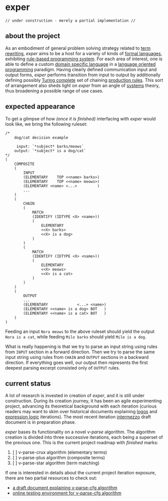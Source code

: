 
# exper

    // under construction - merely a partial implementation //

## about the project

As an embodiment of general problem solving strategy related to [term rewriting](https://en.wikipedia.org/wiki/Rewriting), *exper* aims to be a host for a variety of kinds of [formal languages](https://en.wikipedia.org/wiki/Formal_language), exhibiting [rule-based programming system](https://en.wikipedia.org/wiki/Rule-based_system). For each area of interest, one is able to define a custom [domain specific language](https://en.wikipedia.org/wiki/Domain-specific_language) in a [language oriented programming](https://en.wikipedia.org/wiki/Language-oriented_programming) paradigm. Having clearly defined communication input and output forms, *exper* performs transition from input to output by additionally defining possibly [Turing complete](https://en.wikipedia.org/wiki/Turing_completeness) set of chaining [production rules](https://en.wikipedia.org/wiki/Production_(computer_science)). This sort of arrangement also sheds light on *exper* from an angle of [systems](https://en.wikipedia.org/wiki/System) theory, thus broadening a possible range of use cases.

## expected appearance

To get a glimpse of how *(once it is finished)* interfacing with *exper* would look like, we bring the following ruleset:

    /*
        dog/cat decision example
        
         input: `*subject* barks/meows`
        output: `*subject* is a dog/cat`
    */
    (
        COMPOSITE
        (
            INPUT
            (ELEMENTARY    TOP <<name> barks>)
            (ELEMENTARY    TOP <<name> meows>)
            (ELEMENTARY <name> <...>         )
            ...
        )
        (
            CHAIN
            (
                MATCH
                (IDENTIFY (IDTYPE <X> <name>))
                (
                    ELEMENTARY
                    <<X> barks>
                    <<X> is a dog>
                )
            )
            (
                MATCH
                (IDENTIFY (IDTYPE <X> <name>))
                (
                    ELEMENTARY
                    <<X> meows>
                    <<X> is a cat>
                )
            )
        )
        (
            OUTPUT
            ...
            (ELEMENTARY             <...> <name>)
            (ELEMENTARY <<name> is a dog> BOT   )
            (ELEMENTARY <<name> is a cat> BOT   )
        )
    )
    
Feeding an input `Nora meows` to the above ruleset should yield the output `Nora is a cat`, while feeding `Milo barks` should yield `Milo is a dog`.

What is really happening is that we try to parse an input string using rules from `INPUT` section in a forward direction. Then we try to parse the same input string using rules from `CHAIN` and `OUTPUT` sections in a backward direction. If everything goes well, our output then represents the first deepest parsing excerpt consisted only of `OUTPUT` rules.

## current status

A lot of research is invested in creation of *exper*, and it is still under construction. During its creation journey, it has been an agile experimenting project, advancing its theoretical background with each iteration (curious readers may want to skim over historical documents explaining [logos](history/aug-2019-logos.md) and [expression logic](history/aug-2021-expression-logic.md) iterations). The most recent iteration [intermezzo](intermezzo.md) draft document is in preparation phase.

*exper* bases its functionality on a novel *v-parse* algorithm. The algorithm creation is divided into three successive iterations, each being a superset of the previous one. This is the current project roadmap with *finished* marks:

1. [ ] v-parse-crux algorithm (elementary terms)
2. [ ] v-parse-plus algorithm (composite terms)
3. [ ] v-parse-star algorithm (term matching)

If one is interested in details about the current project iteration exposure, there are two partial resources to check out:

- [a draft document explaining v-parse-cfg algorithm](v-parse-cfg.md)
- [online testing environment for v-parse-cfg algorithm](https://contrast-zone.github.io/exper/playground)

